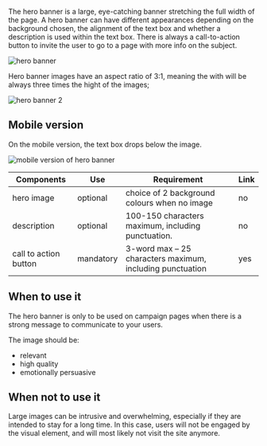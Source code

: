 The hero banner is a large, eye-catching banner stretching the full width of the page. A hero banner can have different appearances depending on the background chosen, the alignment of the text box and whether a description is used within the text box. There is always a call-to-action button to invite the user to go to a page with more info on the subject.

![hero banner](https://inno-ecl.s3.amazonaws.com/media/images/EC/Hero%20Banner/Hero%20Banner01.jpg)

Hero banner images have an aspect ratio of 3:1, meaning the with will be always three times the hight of the images;

![hero banner 2](https://inno-ecl.s3.amazonaws.com/media/images/EC/Hero%20Banner/Hero%20Banner02.png)

## Mobile version

On the mobile version, the text box drops below the image.

![mobile version of hero banner](https://inno-ecl.s3.amazonaws.com/media/images/EC/Hero%20Banner/Hero%20Banner03.png)

| Components            | Use       | Requirement                                               | Link |
| --------------------- | --------- | --------------------------------------------------------- | ---- |
| hero image            | optional  | choice of 2 background colours when no image              | no   |
| description           | optional  | 100-150 characters maximum, including punctuation.        | no   |
| call to action button | mandatory | 3-word max – 25 characters maximum, including punctuation | yes  |

## When to use it

The hero banner is only to be used on campaign pages when there is a strong message to communicate to your users.

The image should be:

- relevant
- high quality
- emotionally persuasive

## When not to use it

Large images can be intrusive and overwhelming, especially if they are intended to stay for a long time. In this case, users will not be engaged by the visual element, and will most likely not visit the site anymore.

